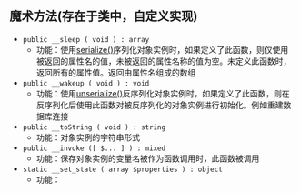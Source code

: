 ## 魔术方法(存在于类中，自定义实现)
* `public __sleep ( void ) : array`
    * 功能：使用[serialize()](https://www.php.net/manual/zh/function.serialize.php)序列化对象实例时，如果定义了此函数，则仅使用被返回的属性名的值，未被返回的属性名称的值为空。未定义此函数时，返回所有的属性值。返回由属性名组成的数组 
* `public __wakeup ( void ) : void`
    * 功能：使用[unserialize()](https://www.php.net/manual/zh/function.unserialize.php)反序列化对象实例时，如果定义了此函数，则在反序列化后使用此函数对被反序列化的对象实例进行初始化。例如重建数据库连接
* `public __toString ( void ) : string`
    * 功能：对象实例的字符串形式
* `public __invoke ([ $... ] ) : mixed`
    * 功能：保存对象实例的变量名被作为函数调用时，此函数被调用
* `static __set_state ( array $properties ) : object`   
    * 功能：


